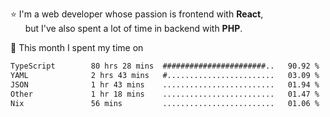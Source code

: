 ⭐ I'm a web developer whose passion is frontend with <b>React</b>,<br/>
&nbsp; &nbsp; &nbsp; but I've also spent a lot of time in backend with <b>PHP</b>.

📅 This month I spent my time on

<!--START_SECTION:waka-->

```txt
TypeScript        80 hrs 28 mins  #######################..   90.92 %
YAML              2 hrs 43 mins   #........................   03.09 %
JSON              1 hr 43 mins    .........................   01.94 %
Other             1 hr 18 mins    .........................   01.47 %
Nix               56 mins         .........................   01.06 %
```

<!--END_SECTION:waka-->
